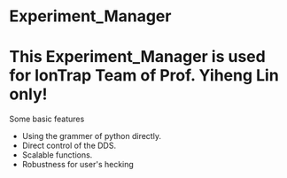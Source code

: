 # Experiment_Manager
# This Experiment_Manager is used for IonTrap Team of Prof. Yiheng Lin only!
Some basic features
  - Using the grammer of python directly.
  - Direct control of the DDS.
  - Scalable functions.
  - Robustness for user's hecking

